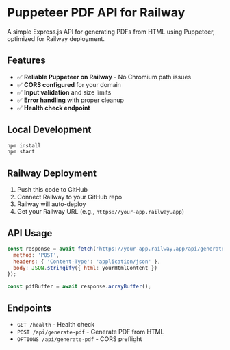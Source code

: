 # Puppeteer PDF API for Railway

A simple Express.js API for generating PDFs from HTML using Puppeteer, optimized for Railway deployment.

## Features

- ✅ **Reliable Puppeteer on Railway** - No Chromium path issues
- ✅ **CORS configured** for your domain
- ✅ **Input validation** and size limits
- ✅ **Error handling** with proper cleanup
- ✅ **Health check endpoint**

## Local Development

```bash
npm install
npm start
```

## Railway Deployment

1. Push this code to GitHub
2. Connect Railway to your GitHub repo
3. Railway will auto-deploy
4. Get your Railway URL (e.g., `https://your-app.railway.app`)

## API Usage

```javascript
const response = await fetch('https://your-app.railway.app/api/generate-pdf', {
  method: 'POST',
  headers: { 'Content-Type': 'application/json' },
  body: JSON.stringify({ html: yourHtmlContent })
});

const pdfBuffer = await response.arrayBuffer();
```

## Endpoints

- `GET /health` - Health check
- `POST /api/generate-pdf` - Generate PDF from HTML
- `OPTIONS /api/generate-pdf` - CORS preflight
